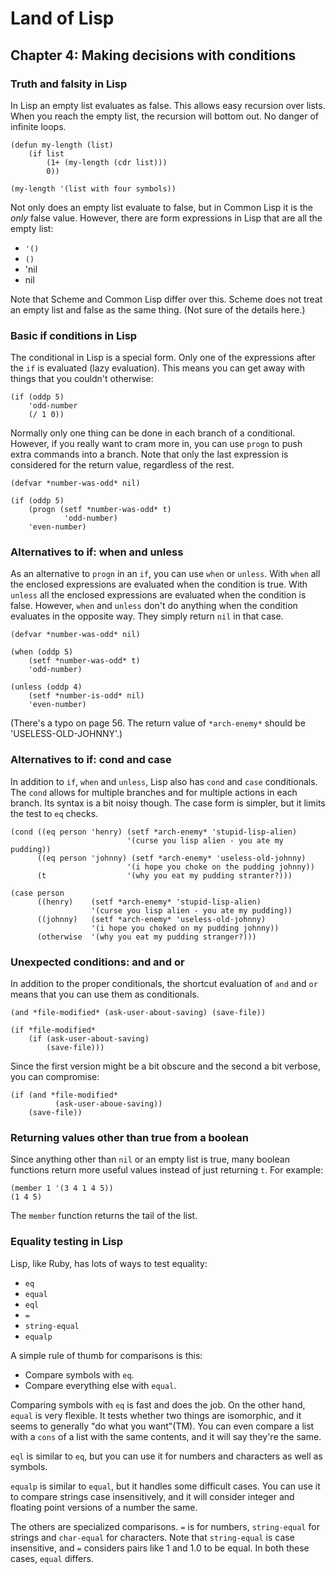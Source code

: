 # Land of Lisp

## Chapter 4: Making decisions with conditions

### Truth and falsity in Lisp

In Lisp an empty list evaluates as false. This allows easy recursion over
lists. When you reach the empty list, the recursion will bottom out. No
danger of infinite loops.

    (defun my-length (list)
        (if list
            (1+ (my-length (cdr list)))
            0))

    (my-length '(list with four symbols))

Not only does an empty list evaluate to false, but in Common Lisp it is the
*only* false value. However, there are form expressions in Lisp that are
all the empty list:

+ `'()`
+ `()`
+ 'nil
+ nil

Note that Scheme and Common Lisp differ over this. Scheme does not treat an
empty list and false as the same thing. (Not sure of the details here.)

### Basic if conditions in Lisp

The conditional in Lisp is a special form. Only one of the expressions
after the `if` is evaluated (lazy evaluation). This means you can get away
with things that you couldn't otherwise:

    (if (oddp 5)
        'odd-number
        (/ 1 0))

Normally only one thing can be done in each branch of a conditional.
However, if you really want to cram more in, you can use `progn` to push
extra commands into a branch. Note that only the last expression is
considered for the return value, regardless of the rest.

    (defvar *number-was-odd* nil)

    (if (oddp 5)
        (progn (setf *number-was-odd* t)
                'odd-number)
        'even-number)

### Alternatives to if: when and unless

As an alternative to `progn` in an `if`, you can use `when` or `unless`.
With `when` all the enclosed expressions are evaluated when the condition
is true. With `unless` all the enclosed expressions are evaluated when the
condition is false. However, `when` and `unless` don't do anything when the
condition evaluates in the opposite way. They simply return `nil` in that
case.

    (defvar *number-was-odd* nil)

    (when (oddp 5)
        (setf *number-was-odd* t)
        'odd-number)

    (unless (oddp 4)
        (setf *number-is-odd* nil)
        'even-number)

(There's a typo on page 56. The return value of `*arch-enemy*` should be 
'USELESS-OLD-JOHNNY'.)

### Alternatives to if: cond and case

In addition to `if`, `when` and `unless`, Lisp also has `cond` and `case`
conditionals. The `cond` allows for multiple branches and for multiple
actions in each branch. Its syntax is a bit noisy though. The case form is
simpler, but it limits the test to `eq` checks.

    (cond ((eq person 'henry) (setf *arch-enemy* 'stupid-lisp-alien)
                              '(curse you lisp alien - you ate my pudding))
          ((eq person 'johnny) (setf *arch-enemy* 'useless-old-johnny)
                              '(i hope you choke on the pudding johnny))
          (t                  '(why you eat my pudding stranter?)))

    (case person
          ((henry)    (setf *arch-enemy* 'stupid-lisp-alien)
                      '(curse you lisp alien - you ate my pudding))
          ((johnny)   (setf *arch-enemy* 'useless-old-johnny)
                      '(i hope you choked on my pudding johnny))
          (otherwise  '(why you eat my pudding stranger?)))

### Unexpected conditions: and and or

In addition to the proper conditionals, the shortcut evaluation of `and`
and `or` means that you can use them as conditionals.

    (and *file-modified* (ask-user-about-saving) (save-file))

    (if *file-modified*
        (if (ask-user-about-saving)
            (save-file)))

Since the first version might be a bit obscure and the second a bit
verbose, you can compromise:

    (if (and *file-modified*
              (ask-user-aboue-saving))
        (save-file))

### Returning values other than true from a boolean

Since anything other than `nil` or an empty list is true, many boolean
functions return more useful values instead of just returning `t`. For
example:

    (member 1 '(3 4 1 4 5))
    (1 4 5)

The `member` function returns the tail of the list.

### Equality testing in Lisp

Lisp, like Ruby, has lots of ways to test equality:

+ `eq`
+ `equal`
+ `eql`
+ `=`
+ `string-equal`
+ `equalp`

A simple rule of thumb for comparisons is this:

+ Compare symbols with `eq`.
+ Compare everything else with `equal`.

Comparing symbols with `eq` is fast and does the job. On the other hand,
`equal` is very flexible. It tests whether two things are isomorphic, and
it seems to generally "do what you want"(TM). You can even compare a list
with a `cons` of a list with the same contents, and it will say they're the
same.

`eql` is similar to `eq`, but you can use it for numbers and characters as
well as symbols.

`equalp` is similar to `equal`, but it handles some difficult cases. You
can use it to compare strings case insensitively, and it will consider
integer and floating point versions of a number the same.

The others are specialized comparisons. `=` is for numbers, `string-equal`
for strings and `char-equal` for characters. Note that `string-equal` is
case insensitive, and `=` considers pairs like 1 and 1.0 to be equal. In
both these cases, `equal` differs.
